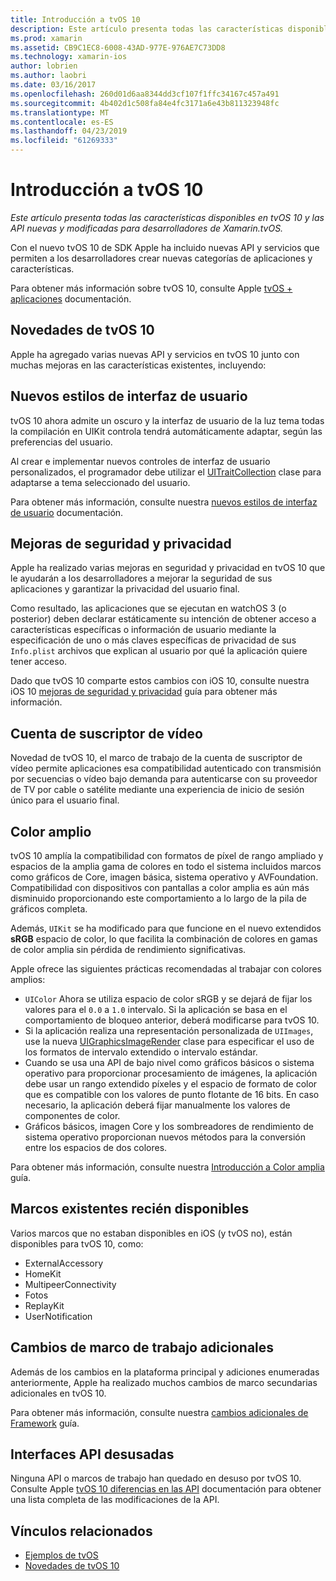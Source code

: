 ```yaml
---
title: Introducción a tvOS 10
description: Este artículo presenta todas las características disponibles en tvOS 10 y las API nuevas y modificadas para desarrolladores de Xamarin.tvOS.
ms.prod: xamarin
ms.assetid: CB9C1EC8-6008-43AD-977E-976AE7C73DD8
ms.technology: xamarin-ios
author: lobrien
ms.author: laobri
ms.date: 03/16/2017
ms.openlocfilehash: 260d01d6aa8344dd3cf107f1ffc34167c457a491
ms.sourcegitcommit: 4b402d1c508fa84e4fc3171a6e43b811323948fc
ms.translationtype: MT
ms.contentlocale: es-ES
ms.lasthandoff: 04/23/2019
ms.locfileid: "61269333"
---
```

# <a name="introduction-to-tvos-10"></a>Introducción a tvOS 10

_Este artículo presenta todas las características disponibles en tvOS 10 y las API nuevas y modificadas para desarrolladores de Xamarin.tvOS._

Con el nuevo tvOS 10 de SDK Apple ha incluido nuevas API y servicios que permiten a los desarrolladores crear nuevas categorías de aplicaciones y características. 

Para obtener más información sobre tvOS 10, consulte Apple [tvOS + aplicaciones](https://developer.apple.com/tvos/) documentación.

## <a name="whats-new-in-tvos-10"></a>Novedades de tvOS 10

Apple ha agregado varias nuevas API y servicios en tvOS 10 junto con muchas mejoras en las características existentes, incluyendo:

## <a name="new-user-interface-styles"></a>Nuevos estilos de interfaz de usuario

tvOS 10 ahora admite un oscuro y la interfaz de usuario de la luz tema todas la compilación en UIKit controla tendrá automáticamente adaptar, según las preferencias del usuario.

Al crear e implementar nuevos controles de interfaz de usuario personalizados, el programador debe utilizar el [UITraitCollection](https://developer.apple.com/reference/uikit/uitraitcollection) clase para adaptarse a tema seleccionado del usuario.

Para obtener más información, consulte nuestra [nuevos estilos de interfaz de usuario](~/ios/tvos/platform/user-interface-styles.md) documentación.

## <a name="security-and-privacy-enhancements"></a>Mejoras de seguridad y privacidad

Apple ha realizado varias mejoras en seguridad y privacidad en tvOS 10 que le ayudarán a los desarrolladores a mejorar la seguridad de sus aplicaciones y garantizar la privacidad del usuario final.

Como resultado, las aplicaciones que se ejecutan en watchOS 3 (o posterior) deben declarar estáticamente su intención de obtener acceso a características específicas o información de usuario mediante la especificación de uno o más claves específicas de privacidad de sus `Info.plist` archivos que explican al usuario por qué la aplicación quiere tener acceso.

Dado que tvOS 10 comparte estos cambios con iOS 10, consulte nuestra iOS 10 [mejoras de seguridad y privacidad](~/ios/app-fundamentals/security-privacy.md) guía para obtener más información.

## <a name="video-subscriber-account"></a>Cuenta de suscriptor de vídeo

Novedad de tvOS 10, el marco de trabajo de la cuenta de suscriptor de vídeo permite aplicaciones esa compatibilidad autenticado con transmisión por secuencias o vídeo bajo demanda para autenticarse con su proveedor de TV por cable o satélite mediante una experiencia de inicio de sesión único para el usuario final.

<!--To find out more, please see our [Video Subscriber Account](~/ios/platform-features/introduction-to-ios10/video-subscriber-account/) guide.-->

## <a name="wide-color"></a>Color amplio

tvOS 10 amplía la compatibilidad con formatos de píxel de rango ampliado y espacios de la amplia gama de colores en todo el sistema incluidos marcos como gráficos de Core, imagen básica, sistema operativo y AVFoundation. Compatibilidad con dispositivos con pantallas a color amplia es aún más disminuido proporcionando este comportamiento a lo largo de la pila de gráficos completa.

Además, `UIKit` se ha modificado para que funcione en el nuevo extendidos **sRGB** espacio de color, lo que facilita la combinación de colores en gamas de color amplia sin pérdida de rendimiento significativas.

Apple ofrece las siguientes prácticas recomendadas al trabajar con colores amplios:

 - `UIColor` Ahora se utiliza espacio de color sRGB y se dejará de fijar los valores para el `0.0` a `1.0` intervalo. Si la aplicación se basa en el comportamiento de bloqueo anterior, deberá modificarse para tvOS 10.
 - Si la aplicación realiza una representación personalizada de `UIImages`, use la nueva [UIGraphicsImageRender](https://developer.apple.com/reference/uikit/uigraphicsimagerenderer) clase para especificar el uso de los formatos de intervalo extendido o intervalo estándar.
 - Cuando se usa una API de bajo nivel como gráficos básicos o sistema operativo para proporcionar procesamiento de imágenes, la aplicación debe usar un rango extendido píxeles y el espacio de formato de color que es compatible con los valores de punto flotante de 16 bits. En caso necesario, la aplicación deberá fijar manualmente los valores de componentes de color.
 - Gráficos básicos, imagen Core y los sombreadores de rendimiento de sistema operativo proporcionan nuevos métodos para la conversión entre los espacios de dos colores.

Para obtener más información, consulte nuestra [Introducción a Color amplia](~/ios/platform/wide-color.md) guía.

## <a name="newly-available-existing-frameworks"></a>Marcos existentes recién disponibles

Varios marcos que no estaban disponibles en iOS (y tvOS no), están disponibles para tvOS 10, como:

 - ExternalAccessory
 - HomeKit
 - MultipeerConnectivity
 - Fotos
 - ReplayKit
 - UserNotification

## <a name="additional-framework-changes"></a>Cambios de marco de trabajo adicionales

Además de los cambios en la plataforma principal y adiciones enumeradas anteriormente, Apple ha realizado muchos cambios de marco secundarias adicionales en tvOS 10.

Para obtener más información, consulte nuestra [cambios adicionales de Framework](~/ios/tvos/platform/introduction-to-tvos10/additional-framework-changes.md) guía.

## <a name="deprecated-apis"></a>Interfaces API desusadas

Ninguna API o marcos de trabajo han quedado en desuso por tvOS 10. Consulte Apple [tvOS 10 diferencias en las API](https://developer.apple.com/library/prerelease/content/releasenotes/General/tvOS10APIDiffs/index.html) documentación para obtener una lista completa de las modificaciones de la API.



## <a name="related-links"></a>Vínculos relacionados

- [Ejemplos de tvOS](https://developer.xamarin.com/samples/tvos/all/)
- [Novedades de tvOS 10](https://developer.apple.com/library/prerelease/content/releasenotes/General/WhatsNewinTVOS/Articles/tvOS10.html#//apple_ref/doc/uid/TP40017259-SW1)
